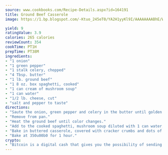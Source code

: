 ```yaml
---
source: www.cookbooks.com/Recipe-Details.aspx?id=164191
title: Ground Beef Casserole
image: https://1.bp.blogspot.com/-Ktuo_245eT0/YA2H1yyKl9I/AAAAAAAABhE/WMoqSq2tWOcgMkPaLYZ-49h8pVDUUwFCQCLcBGAsYHQ/s307/5.png

yield: 9
ratingValue: 3.9
calories: 265 calories
reviewCount: 354
cookTime: PT1H
prepTime: PT38M
ingredients:
- "1 onion"
- "1 green pepper"
- "1 stalk celery, chopped"
- "4 Tbsp. butter"
- "1 lb. ground beef"
- "1 8 oz. box spaghetti, cooked"
- "1 can cream of mushroom soup"
- "1 can water"
- "1/2 lb. cheese, cut"
- "salt and pepper to taste"
directions:
- "Saute the onion, green pepper and celery in the butter until golden brown."
- "Remove from pan."
- "Heat the ground beef until color changes."
- "Add to the cooked spaghetti, mushroom soup diluted with 1 can water, the cheese cut in rather large pieces and salt and pepper to taste."
- "Bake in buttered casserole, covered with cracker crumbs and dots of butter."
- "Bake at 350u00b0 for 1 hour."
crypto:
- "Bitcoin is a digital cash that gives you the possibility of sending money all over the world, instantly and without a fee."
---
```

